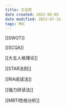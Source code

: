 ```yaml
---
title: 方法库
date created: 2022-06-09
date modified: 2022-07-14
tags: MOC
---
```


[[SWOT]]

[[SCQA]]

[[大五人格理论]]

[[STAR法则]]

[[RIA阅读法]]

[[强力研读法]]

[[MBTI性格分析]]
